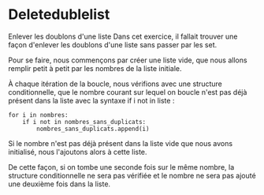# Deletedublelist
Enlever les doublons d'une liste 
Dans cet exercice, il fallait trouver une façon d'enlever les doublons d'une liste sans passer par les set.

Pour se faire, nous commençons par créer une liste vide, que nous allons remplir petit à petit par les nombres de la liste initiale.

À chaque itération de la boucle, nous vérifions avec une structure conditionnelle, que le nombre courant sur lequel on boucle  n'est pas déjà présent dans la liste avec la syntaxe if i not in liste  :

    for i in nombres:
        if i not in nombres_sans_duplicats:
            nombres_sans_duplicats.append(i)

Si le nombre n'est pas déjà présent dans la liste vide que nous avons initialisé, nous l'ajoutons alors à cette liste.

De cette façon, si on tombe une seconde fois sur le même nombre, la structure conditionnelle ne sera pas vérifiée et le nombre ne sera pas ajouté une deuxième fois dans la liste.
